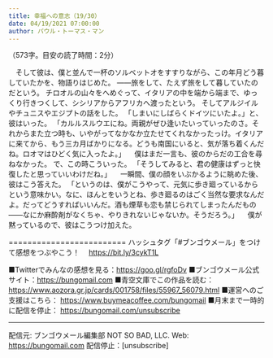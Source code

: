 ```yaml
---
title: 幸福への意志（19/30）
date: 04/19/2021 07:00:00
author: パウル・トーマス・マン
---
```


（573字。目安の読了時間：2分）

　そして彼は、僕と並んで一杯のソルベットオをすすりながら、この年月どう暮していたかを、物語りはじめた。
――旅をして、たえず旅をして暮していたのだという。
チロオルの山々をへめぐって、イタリアの中を端から端まで、ゆっくり行きつくして、シシリアからアフリカへ渡ったという。
そしてアルジイルやチュニスやエジプトの話をした。
「しまいにしばらくドイツにいたよ。」と、彼はいった。
「カルルスルウエにね。両親がぜひ逢いたいっていったのさ。それからまた立つ時も、いやがってなかなか立たせてくれなかったっけ。イタリアに来てから、もう三カ月ばかりになる。どうも南国にいると、気が落ち着くんだね。ロオマはひどく気に入ったよ。」
　僕はまだ一言も、彼のからだの工合を尋ねなかった。
で、この時こういった。
「そうしてみると、君の健康はずっと快復したと思っていいわけだね。」
　一瞬間、僕の顔をいぶかるように眺めた後、彼はこう答えた。
「というのは、僕がこうやって、元気に歩き廻っているからという意味かい。なに、ほんとをいうとね、歩き廻るのはごく当然な要求なんだよ。だってどうすればいいんだ。酒も煙草も恋も禁じられてしまったんだもの――なにか麻酔剤がなくちゃ、やりきれないじゃないか。そうだろう。」
　僕が黙っているので、彼はこうつけ加えた。

=========================
ハッシュタグ「#ブンゴウメール」をつけて感想をつぶやこう！　
https://bit.ly/3cykT1L

■Twitterでみんなの感想を見る：https://goo.gl/rgfoDv
■ブンゴウメール公式サイト：https://bungomail.com
■青空文庫でこの作品を読む：https://www.aozora.gr.jp/cards/001758/files/55967_56079.html
■運営へのご支援はこちら： https://www.buymeacoffee.com/bungomail
■月末まで一時的に配信を停止： https://bungomail.com/unsubscribe

-------
配信元: ブンゴウメール編集部
NOT SO BAD, LLC.
Web: https://bungomail.com
配信停止：[unsubscribe]

